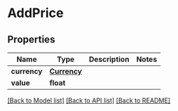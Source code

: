 # AddPrice

## Properties
Name | Type | Description | Notes
------------ | ------------- | ------------- | -------------
**currency** | [**Currency**](Currency.md) |  | 
**value** | **float** |  | 

[[Back to Model list]](../README.md#documentation-for-models) [[Back to API list]](../README.md#documentation-for-api-endpoints) [[Back to README]](../README.md)

